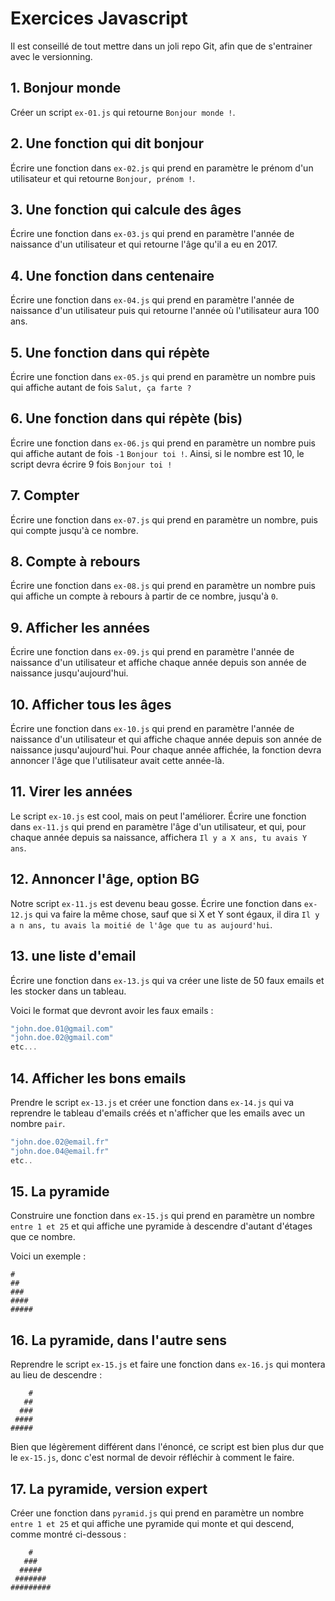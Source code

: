 # Exercices Javascript

Il est conseillé de tout mettre dans un joli repo Git, afin que de s'entrainer avec le versionning.

## 1. Bonjour monde

Créer un script `ex-01.js` qui retourne `Bonjour monde !`.

## 2. Une fonction qui dit bonjour

Écrire une fonction dans `ex-02.js` qui prend en paramètre le prénom d'un utilisateur et qui retourne `Bonjour, prénom !`.

## 3. Une fonction qui calcule des âges

Écrire une fonction dans `ex-03.js` qui prend en paramètre l'année de naissance d'un utilisateur et qui retourne l'âge qu'il a eu en 2017.

## 4. Une fonction dans centenaire

Écrire une fonction dans `ex-04.js` qui prend en paramètre l'année de naissance d'un utilisateur puis qui retourne l'année où l'utilisateur aura 100 ans.

## 5. Une fonction dans qui répète

Écrire une fonction dans `ex-05.js` qui prend en paramètre un nombre puis qui affiche autant de fois `Salut, ça farte ?`

## 6. Une fonction dans qui répète (bis)

Écrire une fonction dans `ex-06.js` qui prend en paramètre un nombre puis qui affiche autant de fois `-1` `Bonjour toi !`. Ainsi, si le nombre est 10, le script devra écrire 9 fois `Bonjour toi !`

## 7. Compter

Écrire une fonction dans `ex-07.js` qui prend en paramètre un nombre, puis qui compte jusqu'à ce nombre.

## 8. Compte à rebours

Écrire une fonction dans `ex-08.js` qui prend en paramètre un nombre puis qui affiche un compte à rebours à partir de ce nombre, jusqu'à `0`.

## 9. Afficher les années

Écrire une fonction dans `ex-09.js` qui prend en paramètre l'année de naissance d'un utilisateur et affiche chaque année depuis son année de naissance jusqu'aujourd'hui.

## 10. Afficher tous les âges

Écrire une fonction dans `ex-10.js` qui prend en paramètre l'année de naissance d'un utilisateur et qui affiche chaque année depuis son année de naissance jusqu'aujourd'hui. Pour chaque année affichée, la fonction devra annoncer l'âge que l'utilisateur avait cette année-là.

## 11. Virer les années

Le script `ex-10.js` est cool, mais on peut l'améliorer. Écrire une fonction dans `ex-11.js` qui prend en paramètre l'âge d'un utilisateur, et qui, pour chaque année depuis sa naissance, affichera `Il y a X ans, tu avais Y ans`.

## 12. Annoncer l'âge, option BG

Notre script `ex-11.js` est devenu beau gosse. Écrire une fonction dans `ex-12.js` qui va faire la même chose, sauf que si X et Y sont égaux, il dira `Il y a n ans, tu avais la moitié de l'âge que tu as aujourd'hui`.

## 13. une liste d'email

Écrire une fonction dans `ex-13.js` qui va créer une liste de 50 faux emails et les stocker dans un tableau.

Voici le format que devront avoir les faux emails :

```js
"john.doe.01@gmail.com"
"john.doe.02@gmail.com"
etc...
```

## 14. Afficher les bons emails

Prendre le script `ex-13.js` et créer une fonction dans `ex-14.js` qui va reprendre le tableau d'emails créés et n'afficher que les emails avec un nombre `pair`.

```js
"john.doe.02@email.fr"
"john.doe.04@email.fr"
etc..
```

## 15. La pyramide

Construire une fonction dans `ex-15.js` qui prend en paramètre un nombre `entre 1 et 25` et qui affiche une pyramide à descendre d'autant d'étages que ce nombre.

Voici un exemple :

```
#
##
###
####
#####
```

## 16. La pyramide, dans l'autre sens

Reprendre le script `ex-15.js` et faire une fonction dans `ex-16.js` qui montera au lieu de descendre :

```
    #
   ##
  ###
 ####
#####
```

Bien que légèrement différent dans l'énoncé, ce script est bien plus dur que le `ex-15.js`, donc c'est normal de devoir réfléchir à comment le faire.

## 17. La pyramide, version expert

Créer une fonction dans `pyramid.js` qui prend en paramètre un nombre `entre 1 et 25` et qui affiche une pyramide qui monte et qui descend, comme montré ci-dessous :

```
    #
   ###
  #####
 #######
#########
```
